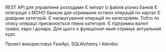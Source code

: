 REST API для управління розходами
Є імпорт із файлів різниз банків
Є інтеграція з МОНО банком для отримання останіх операцій по картах
Є довідник категорій.
Є налаштування операцій по категорівям. Тобто по опису операції присвоюється певна категорія.
Є підтримка валют гривні, євро і долара. Для цього є функціонал який отримує актуальний курс.

Проект використовує FastApi, SQLAlchemy і Alembic
